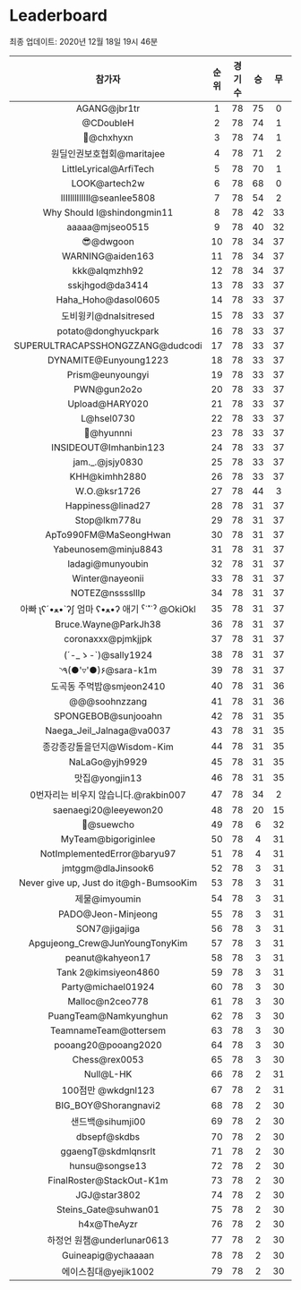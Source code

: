 # Leaderboard
최종 업데이트: 2020년 12월 18일 19시 46분




| 참가자 | 순위 | 경기수 | 승 | 무 | 패 | 승점 |
|:---:|:---:|:---:|:---:|:---:|:---:|:---:|
| AGANG@jbr1tr | 1 | 78 | 75 | 0 | 3 | 225 |
| @CDoubleH | 2 | 78 | 74 | 1 | 3 | 223 |
| 👑@chxhyxn | 3 | 78 | 74 | 1 | 3 | 223 |
| 원딜인권보호협회@maritajee | 4 | 78 | 71 | 2 | 5 | 215 |
| LittleLyrical@ArfiTech | 5 | 78 | 70 | 1 | 7 | 211 |
| LOOK@artech2w | 6 | 78 | 68 | 0 | 10 | 204 |
| lIIIlllIlIlIl@seanlee5808 | 7 | 78 | 54 | 2 | 22 | 164 |
| Why Should I@shindongmin11 | 8 | 78 | 42 | 33 | 3 | 159 |
| aaaaa@mjseo0515 | 9 | 78 | 40 | 32 | 6 | 152 |
| 😎@dwgoon | 10 | 78 | 34 | 37 | 7 | 139 |
| WARNING@aiden163 | 11 | 78 | 34 | 37 | 7 | 139 |
| kkk@alqmzhh92 | 12 | 78 | 34 | 37 | 7 | 139 |
| sskjhgod@da3414 | 13 | 78 | 33 | 37 | 8 | 136 |
| Haha_Hoho@dasol0605 | 14 | 78 | 33 | 37 | 8 | 136 |
| 도비윙키@dnalsitresed | 15 | 78 | 33 | 37 | 8 | 136 |
| potato@donghyuckpark | 16 | 78 | 33 | 37 | 8 | 136 |
| SUPERULTRACAPSSHONGZZANG@dudcodi | 17 | 78 | 33 | 37 | 8 | 136 |
| DYNAMITE@Eunyoung1223 | 18 | 78 | 33 | 37 | 8 | 136 |
| Prism@eunyoungyi | 19 | 78 | 33 | 37 | 8 | 136 |
| PWN@gun2o2o | 20 | 78 | 33 | 37 | 8 | 136 |
| Upload@HARY020 | 21 | 78 | 33 | 37 | 8 | 136 |
| L@hsel0730 | 22 | 78 | 33 | 37 | 8 | 136 |
| 🐻@hyunnni | 23 | 78 | 33 | 37 | 8 | 136 |
| INSIDEOUT@Imhanbin123 | 24 | 78 | 33 | 37 | 8 | 136 |
| jam._.@jsjy0830 | 25 | 78 | 33 | 37 | 8 | 136 |
| KHH@kimhh2880 | 26 | 78 | 33 | 37 | 8 | 136 |
| W.O.@ksr1726 | 27 | 78 | 44 | 3 | 31 | 135 |
| Happiness@linad27 | 28 | 78 | 31 | 37 | 10 | 130 |
| Stop@lkm778u | 29 | 78 | 31 | 37 | 10 | 130 |
| ApTo990FM@MaSeongHwan | 30 | 78 | 31 | 37 | 10 | 130 |
| Yabeunosem@minju8843 | 31 | 78 | 31 | 37 | 10 | 130 |
| ladagi@munyoubin | 32 | 78 | 31 | 37 | 10 | 130 |
| Winter@nayeonii | 33 | 78 | 31 | 37 | 10 | 130 |
| NOTEZ@nsssslllp | 34 | 78 | 31 | 37 | 10 | 130 |
|  아빠  ʅʕ´•ﻌ•`ʔʃ  엄마 ʕ•ﻌ•ʔ 애기 ˁ˙˟˙ˀ @OkiOkl | 35 | 78 | 31 | 37 | 10 | 130 |
| Bruce.Wayne@ParkJh38 | 36 | 78 | 31 | 37 | 10 | 130 |
| coronaxxx@pjmkjjpk | 37 | 78 | 31 | 37 | 10 | 130 |
| (´-_ゝ-`)@sally1924 | 38 | 78 | 31 | 37 | 10 | 130 |
| ◝٩(●'▿'●)۶@sara-k1m | 39 | 78 | 31 | 37 | 10 | 130 |
| 도곡동 주먹밥@smjeon2410 | 40 | 78 | 31 | 36 | 11 | 129 |
| @@@soohnzzang | 41 | 78 | 31 | 36 | 11 | 129 |
| SPONGEBOB@sunjooahn | 42 | 78 | 31 | 35 | 12 | 128 |
| Naega_Jeil_Jalnaga@va0037 | 43 | 78 | 31 | 35 | 12 | 128 |
| 종강종강돌을던지@Wisdom-Kim | 44 | 78 | 31 | 35 | 12 | 128 |
| NaLaGo@yjh9929 | 45 | 78 | 31 | 35 | 12 | 128 |
| 맛집@yongjin13 | 46 | 78 | 31 | 35 | 12 | 128 |
| 0번자리는 비우지 않습니다.@rakbin007 | 47 | 78 | 34 | 2 | 42 | 104 |
| saenaegi20@leeyewon20 | 48 | 78 | 20 | 15 | 43 | 75 |
| 👏@suewcho | 49 | 78 | 6 | 32 | 40 | 50 |
| MyTeam@bigoriginlee | 50 | 78 | 4 | 31 | 43 | 43 |
| NotImplementedError@baryu97 | 51 | 78 | 4 | 31 | 43 | 43 |
| jmtggm@dlaJinsook6 | 52 | 78 | 3 | 31 | 44 | 40 |
| Never give up, Just do it@gh-BumsooKim | 53 | 78 | 3 | 31 | 44 | 40 |
| 제물@imyoumin | 54 | 78 | 3 | 31 | 44 | 40 |
| PADO@Jeon-Minjeong | 55 | 78 | 3 | 31 | 44 | 40 |
| SON7@jigajiga | 56 | 78 | 3 | 31 | 44 | 40 |
| Apgujeong_Crew@JunYoungTonyKim | 57 | 78 | 3 | 31 | 44 | 40 |
| peanut@kahyeon17 | 58 | 78 | 3 | 31 | 44 | 40 |
| Tank 2@kimsiyeon4860 | 59 | 78 | 3 | 31 | 44 | 40 |
| Party@michael01924 | 60 | 78 | 3 | 30 | 45 | 39 |
| Malloc@n2ceo778 | 61 | 78 | 3 | 30 | 45 | 39 |
| PuangTeam@Namkyunghun | 62 | 78 | 3 | 30 | 45 | 39 |
| TeamnameTeam@ottersem | 63 | 78 | 3 | 30 | 45 | 39 |
| pooang20@pooang2020 | 64 | 78 | 3 | 30 | 45 | 39 |
| Chess@rex0053 | 65 | 78 | 3 | 30 | 45 | 39 |
| Null@L-HK | 66 | 78 | 2 | 31 | 45 | 37 |
| 100점만 @wkdgnl123 | 67 | 78 | 2 | 31 | 45 | 37 |
| BIG_BOY@Shorangnavi2 | 68 | 78 | 2 | 30 | 46 | 36 |
| 샌드백@sihumji00 | 69 | 78 | 2 | 30 | 46 | 36 |
| dbsepf@skdbs | 70 | 78 | 2 | 30 | 46 | 36 |
| ggaengT@skdmlqnsrlt | 71 | 78 | 2 | 30 | 46 | 36 |
| hunsu@songse13 | 72 | 78 | 2 | 30 | 46 | 36 |
| FinalRoster@StackOut-K1m | 73 | 78 | 2 | 30 | 46 | 36 |
| JGJ@star3802 | 74 | 78 | 2 | 30 | 46 | 36 |
| Steins_Gate@suhwan01 | 75 | 78 | 2 | 30 | 46 | 36 |
| h4x@TheAyzr | 76 | 78 | 2 | 30 | 46 | 36 |
| 하정언 원챔@underlunar0613 | 77 | 78 | 2 | 30 | 46 | 36 |
| Guineapig@ychaaaan | 78 | 78 | 2 | 30 | 46 | 36 |
| 에이스침대@yejik1002 | 79 | 78 | 2 | 30 | 46 | 36 |
